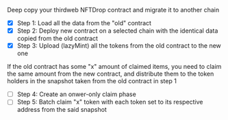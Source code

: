 Deep copy your thirdweb NFTDrop contract and migrate it to another chain

- [x] Step 1: Load all the data from the "old" contract
- [x] Step 2: Deploy new contract on a selected chain with the identical data copied from the old contract
- [x] Step 3: Upload (lazyMint) all the tokens from the old contract to the new one

If the old contract has some "x" amount of claimed items, you need to claim the same amount from the new contract, 
and distribute them to the token holders in the snapshot taken from the old contract in step 1

- [ ] Step 4: Create an onwer-only claim phase
- [ ] Step 5: Batch claim "x" token with each token set to its respective address from the said snapshot
